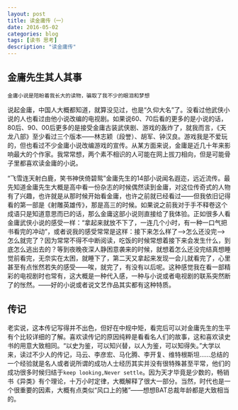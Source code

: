 ```yaml
---
layout: post
title: 读金庸传（一）
date: 2016-05-02
categories: blog
tags: [读书 思考]
description: "读金庸传"
---
```

## 金庸先生其人其事

```
金庸小说是陪盼着我长大的读物，骗取了我不少的眼泪和梦想
```

说起金庸，中国人大概都知道，就算没见过，也是“久仰大名”了。没看过他武侠小说的人也看过由他小说改编的电视剧。如果说60、70后看的更多的是小说的话，80后、90、00后更多的是接受金庸古装武侠剧、游戏的轰炸了，就我而言，《天龙八部》至少看过三个版本——林志颖（段誉）、胡军、钟汉良。游戏我是不爱玩的，但也看过不少金庸小说改编游戏的宣传。从某方面来说，金庸是近几十年来影响最大的个作家。我常常想，两个素不相识的人可能在网上拔刀相向，但是可能骨子里都喜欢读金庸的小说。


“飞雪连天射白鹿，笑书神侠倚碧鸳”金庸先生的14部小说闻名遐迩，远近流传。最先知道金庸先生大概是高中看一份杂志的时候偶然读到金庸，对这位传奇式的人物有了兴趣，也许就是从那时候开始看金庸，也许之前就已经看过——但我依旧记得看的第一部是《射雕英雄传》，那是高三的时候。如果说之前我对于手不释卷这个成语只是知道意思而已的话，那么金庸这部小说则直接给了我体验。正如很多人看金庸武侠小说的感受一样：“拿起来就放不下了，一连几个小时，有一种一口气把书看完的冲动”，或者说我的感受常常是这样：接下来怎么样了——>怎么还没完——>怎么就完了？因为常常不得不中断阅读，吃饭的时候常想着接下来会发生什么，到底怎么逃出去的？等到夜晚夜深人静困意袭来的时候，就想着怎么还没完结真想睡觉前看完，无奈实在太困，就睡下了，第二天又拿起来发现一会儿就看完了，心里甚至有点怅然若失的感受——唉，就完了，有没有以后呢。这种感觉我在看一部精彩的电视剧时也常有，这大概是一种代入感，一种与小说或者电视剧的联系突然断了的怅然。——好的小说或者说文艺作品其实都有这种特质。



## 传记

老实说，这本传记写得并不出色，但好在中规中矩，看完后可以对金庸先生的生平有个比较详细的了解。喜欢读传记的原因纯粹是看看名人们的故事，这和喜欢读史书的用意大致相同。“以史为鉴，可以知兴替，以人为鉴，可以知得失。”大学以来，读过不少人的传记，马云、李彦宏、马化腾、李开复、维特根斯坦……总结的一个经验就是名人或者说所谓的成功人士经历其实并没有很特殊甚至平常，他们的成功很多时候归结于`keep looking,Never settle`。因为天才毕竟是少数的，畅销书《异类》有个理论，十万小时定律，大概解释了很大一部分。当然，时代也是一个很重要的因素，大概有点类似“风口上的猪”——想想BAT总裁年龄都是大致相当的。


